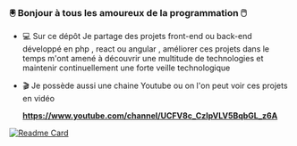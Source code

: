 ### :trackball: Bonjour à tous les amoureux de la programmation :computer_mouse:

- :computer: Sur ce dépôt Je partage des projets front-end ou back-end développé en php , react ou angular , améliorer ces projets dans le temps m'ont amené à découvrir une multitude de technologies et maintenir continuellement une forte veille technologique

- :clapper: Je possède aussi une chaine Youtube ou on l'on peut voir ces projets en vidéo
  
    **https://www.youtube.com/channel/UCFV8c_CzIpVLV5BqbGL_z6A**

[![Readme Card](https://github-readme-stats.vercel.app/api/pin/?username=rieucartie&repo=github-readme-stats)](https://github.com/anuraghazra/github-readme-stats)
